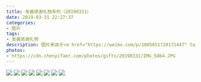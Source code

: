```yaml
---
title: 发酱感谢礼物系列（20190331）
date: 2019-03-31 22:27:37
categories:
- 图片
tags:
- 发酱感谢礼物
description: 图片来自于<a href="https://weibo.com/p/1005051720171447" target="_blank">quanmmmmm</a><br/> 谢谢小金的糖果和口红～也太可爱了吧！原来这个口红的包装是组合的，洋气～”
photos: 
- https://cdn.chenyifaer.com/photos/gifts/20190331/IMG_5864.JPG
---
```


![](https://cdn.chenyifaer.com/photos/gifts/20190331/IMG_5865.JPG)
![](https://cdn.chenyifaer.com/photos/gifts/20190331/IMG_5866.JPG)
![](https://cdn.chenyifaer.com/photos/gifts/20190331/IMG_5867.JPG)
![](https://cdn.chenyifaer.com/photos/gifts/20190331/IMG_5868.JPG)
![](https://cdn.chenyifaer.com/photos/gifts/20190331/IMG_5869.JPG)
![](https://cdn.chenyifaer.com/photos/gifts/20190331/IMG_5870.JPG)
![](https://cdn.chenyifaer.com/photos/gifts/20190331/IMG_5871.JPG)
![](https://cdn.chenyifaer.com/photos/gifts/20190331/IMG_5872.JPG)